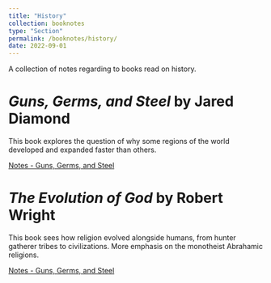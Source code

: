 ```yaml
---
title: "History"
collection: booknotes
type: "Section"
permalink: /booknotes/history/
date: 2022-09-01
---
```


A collection of notes regarding to books read on history.


# *Guns, Germs, and Steel* by Jared Diamond 
This book explores the question of why some regions of the world developed and expanded faster than others.

[Notes - Guns, Germs, and Steel](https://john-lyne.github.io/booknotes/history/ggs)


# *The Evolution of God* by Robert Wright
This book sees how religion evolved alongside humans, from hunter gatherer tribes to civilizations. More emphasis on the monotheist Abrahamic religions.

[Notes - Guns, Germs, and Steel](https://john-lyne.github.io/booknotes/history/evo_god)
